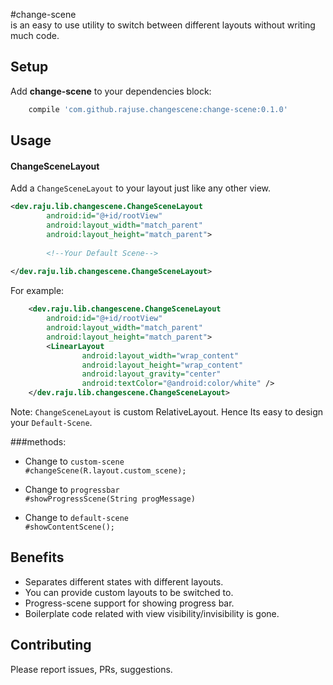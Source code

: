 

#change-scene <br>
is an easy to use utility to switch between different layouts without writing much code.


## Setup
Add __change-scene__ to your dependencies block:
```groovy
    compile 'com.github.rajuse.changescene:change-scene:0.1.0'
```


## Usage
#### ChangeSceneLayout
Add a `ChangeSceneLayout` to your layout just like any other view.

```xml
<dev.raju.lib.changescene.ChangeSceneLayout
        android:id="@+id/rootView"
        android:layout_width="match_parent"
        android:layout_height="match_parent">
        
        <!--Your Default Scene-->
        
</dev.raju.lib.changescene.ChangeSceneLayout>
```

For example:<br>

```xml
    <dev.raju.lib.changescene.ChangeSceneLayout
        android:id="@+id/rootView"
        android:layout_width="match_parent"
        android:layout_height="match_parent">
        <LinearLayout
                android:layout_width="wrap_content"
                android:layout_height="wrap_content"
                android:layout_gravity="center"
                android:textColor="@android:color/white" />
    </dev.raju.lib.changescene.ChangeSceneLayout>
```

Note: `ChangeSceneLayout` is custom RelativeLayout. Hence Its easy to design your `Default-Scene`.

###methods:
- Change to `custom-scene`<br>
    `#changeScene(R.layout.custom_scene);`
    
- Change to `progressbar`<br>
  `#showProgressScene(String progMessage)`
  
- Change to `default-scene`<br>
    `#showContentScene();`
  
  
## Benefits

- Separates different states with different layouts.
- You can provide custom layouts to be switched to.
- Progress-scene support for showing progress bar.
- Boilerplate code related with view visibility/invisibility is gone.



## Contributing
Please report issues, PRs, suggestions.